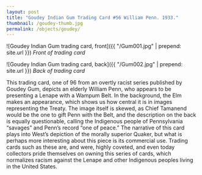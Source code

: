 ```yaml
---
layout: post
title: "Goudey Indian Gum Trading Card #56 William Penn. 1933."
thumbnail: /goudey-thumb.jpg
permalink: /objects/goudey/
---
```


![Goudey Indian Gum trading card, front]({{ "/Gum001.jpg" | prepend: site.url }})
_Front of trading card_

![Goudey Indian Gum trading card, back]({{ "/Gum002.jpg" | prepend: site.url }})
_Back of trading card_

This trading card, one of 96 from an overtly racist series published by Goudey Gum, depicts an elderly William Penn, who appears to be presenting a Lenape with a Wampum Belt. In the background, the Elm makes an appearance, which shows us how central it is in images representing the Treaty. The image itself is skewed, as Chief Tamanend would be the one to gift Penn with the Belt, and the description on the back is equally questionable, calling the Indigenous people of Pennsylvania “savages” and Penn’s record “one of peace.” The narrative of this card plays into West’s depiction of the morally superior Quaker, but what is perhaps more interesting about this piece is its commercial use. Trading cards such as these are, and were, highly coveted, and even today collectors pride themselves on owning this series of cards, which normalizes racism against the Lenape and other Indigenous peoples living in the United States.
